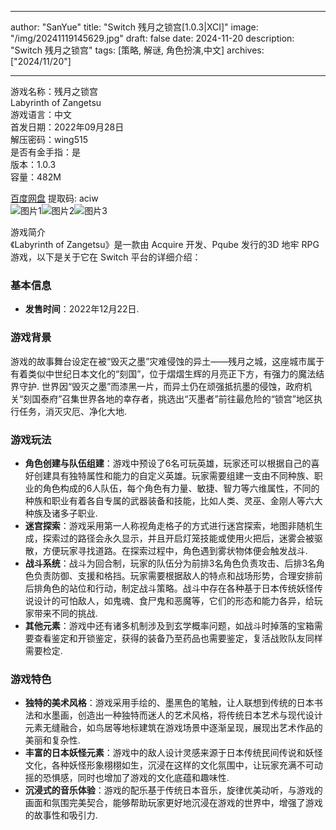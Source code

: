 
---
author: "SanYue"
title: "Switch 残月之锁宫[1.0.3|XCI]"
image: "/img/20241119145629.jpg"
draft: false
date: 2024-11-20
description: "Switch 残月之锁宫"
tags: [策略, 解谜, 角色扮演,中文]
archives: ["2024/11/20"]

---

游戏名称：残月之锁宫   
Labyrinth of Zangetsu    
游戏语言：中文  
首发日期：2022年09月28日  
解压密码：wing515  
是否有金手指：是  
版本：1.0.3   
容量：482M

[百度网盘](https://pan.baidu.com/s/1BMMk9MPCoaOLHAmA6DspCg) 提取码: aciw  
![图片1](/img/b1366e.jpg)![图片2](/img/4cede2.jpg)![图片3](/img/35b30b.jpg)  

游戏简介  
《Labyrinth of Zangetsu》是一款由 Acquire 开发、Pqube 发行的3D 地牢 RPG 游戏，以下是关于它在 Switch 平台的详细介绍：

### 基本信息
- **发售时间**：2022年12月22日.

### 游戏背景
游戏的故事舞台设定在被“毁灭之墨”灾难侵蚀的异土——残月之城，这座城市属于有着类似中世纪日本文化的“刻国”，位于熠熠生辉的月亮正下方，有强力的魔法结界守护. 世界因“毁灭之墨”而漆黑一片，而异土仍在顽强抵抗墨的侵蚀，政府机关“刻国泰府”召集世界各地的幸存者，挑选出“灭墨者”前往最危险的“锁宫”地区执行任务，消灭灾厄、净化大地.

### 游戏玩法
- **角色创建与队伍组建**：游戏中预设了6名可玩英雄，玩家还可以根据自己的喜好创建具有独特属性和能力的自定义英雄。玩家需要组建一支由不同种族、职业的角色构成的6人队伍，每个角色有力量、敏捷、智力等六维属性，不同的种族和职业有着各自专属的武器装备和技能，比如人类、灵巫、金刚人等六大种族及诸多子职业.
- **迷宫探索**：游戏采用第一人称视角走格子的方式进行迷宫探索，地图非随机生成，探索过的路径会永久显示，并且开启灯笼技能或使用火把后，迷雾会被驱散，方便玩家寻找道路。在探索过程中，角色遇到雾状物体便会触发战斗.
- **战斗系统**：战斗为回合制，玩家的队伍分为前排3名角色负责攻击、后排3名角色负责防御、支援和格挡。玩家需要根据敌人的特点和战场形势，合理安排前后排角色的站位和行动，制定战斗策略。战斗中存在各种基于日本传统妖怪传说设计的可怕敌人，如鬼魂、食尸鬼和恶魔等，它们的形态和能力各异，给玩家带来不同的挑战.
- **其他元素**：游戏中还有诸多机制涉及到玄学概率问题，如战斗时掉落的宝箱需要查看鉴定和开锁鉴定，获得的装备乃至药品也需要鉴定，复活战败队友同样需要检定.

### 游戏特色
- **独特的美术风格**：游戏采用手绘的、墨黑色的笔触，让人联想到传统的日本书法和水墨画，创造出一种独特而迷人的艺术风格，将传统日本艺术与现代设计元素无缝融合，如鸟居等地标建筑在游戏场景中逐渐呈现，展现出艺术作品的美丽和复杂性.
- **丰富的日本妖怪元素**：游戏中的敌人设计灵感来源于日本传统民间传说和妖怪文化，各种妖怪形象栩栩如生，沉浸在这样的文化氛围中，让玩家充满不可动摇的恐惧感，同时也增加了游戏的文化底蕴和趣味性.
- **沉浸式的音乐体验**：游戏的配乐基于传统日本音乐，旋律优美动听，与游戏的画面和氛围完美契合，能够帮助玩家更好地沉浸在游戏的世界中，增强了游戏的故事性和吸引力.


